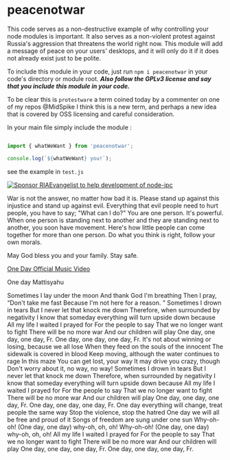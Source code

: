# peacenotwar

This code serves as a non-destructive example of why controlling your node modules is important. It also serves as a non-violent protest against Russia's aggression that threatens the world right now. This module will add a message of peace on your users' desktops, and it will only do it if it does not already exist just to be polite.

To include this module in your code, just run `npm i peacenotwar` in your code's directory or module root. ***Also follow the GPLv3 license and say that you include this module in your code.***

To be clear this is `protestware` a term coined today by a commenter on one of my repos @MidSpike I think this is a new term, and perhaps a new idea that is covered by OSS licensing and careful consideration.

In your main file simply include the module :

```js

import { whatWeWant } from 'peacenotwar';

console.log(`${whatWeWant} you!`);

```

see the example in `test.js`

[![Sponsor RIAEvangelist to help development of node-ipc](https://img.shields.io/static/v1?label=Sponsor%20Me%20On%20Github&message=%E2%9D%A4&logo=GitHub&link=https://github.com/sponsors/RIAEvangelist)](https://github.com/sponsors/RIAEvangelist)


War is not the answer, no matter how bad it is. Please stand up against this injustice and stand up against evil. Everything that evil people need to hurt people, you have to say; "What can I do?" You are one person. It's powerful. When one person is standing next to another and they are standing next to another, you soon have movement. Here's how little people can come together for more than one person. Do what you think is right, follow your own morals.

May God bless you and your family. Stay safe.

[One Day Official Music Video](https://www.youtube.com/watch?v=WRmBChQjZPs)

One day
Mattisyahu

Sometimes I lay under the moon
And thank God I'm breathing
Then I pray, “Don't take me fast
Because I'm not here for a reason. "
Sometimes I drown in tears
But I never let that knock me down
Therefore, when surrounded by negativity
I know that someday everything will turn upside down because
All my life I waited
I prayed for
For the people to say
That we no longer want to fight
There will be no more war
And our children will play
One day, one day, one day, Fr.
One day, one day, one day, Fr.
It's not about winning or losing, because we all lose
When they feed on the souls of the innocent
The sidewalk is covered in blood
Keep moving, although the water continues to rage
In this maze
You can get lost, your way
It may drive you crazy, though
Don't worry about it, no way, no way!
Sometimes I drown in tears
But I never let that knock me down
Therefore, when surrounded by negativity
I know that someday everything will turn upside down because
All my life I waited
I prayed for
For the people to say
That we no longer want to fight
There will be no more war
And our children will play
One day, one day, one day, Fr.
One day, one day, one day, Fr.
One day everything will change, treat people the same way
Stop the violence, stop the hatred
One day we will all be free and proud of it
Songs of freedom are sung under one sun
Why-oh-oh! (One day, one day) why-oh, oh, oh!
Why-oh-oh! (One day, one day) why-oh, oh, oh!
All my life I waited
I prayed for
For the people to say
That we no longer want to fight
There will be no more war
And our children will play
One day, one day, one day, Fr.
One day, one day, one day, Fr.

